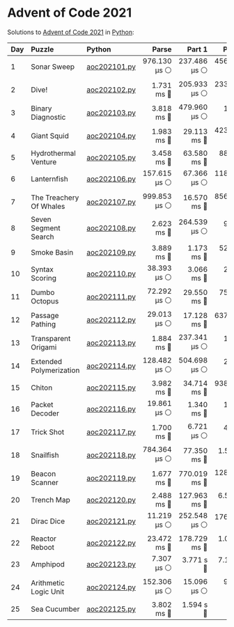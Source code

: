 # Advent of Code 2021

Solutions to [Advent of Code 2021](https://adventofcode.com/2021/) in [Python](https://www.python.org/):

| Day  | Puzzle                  | Python                                                  |        Parse |       Part 1 |       Part 2 |
| :--- | :---------------------- | :------------------------------------------------------ | -----------: | -----------: | -----------: |
| 1    | Sonar Sweep             | [aoc202101.py](01_sonar_sweep/aoc202101.py)             | 976.130 μs ⚪️ | 237.486 μs ⚪️ | 456.536 μs ⚪️ |
| 2    | Dive!                   | [aoc202102.py](02_dive/aoc202102.py)                    |   1.731 ms 🔵 | 205.933 μs ⚪️ | 233.480 μs ⚪️ |
| 3    | Binary Diagnostic       | [aoc202103.py](03_binary_diagnostic/aoc202103.py)       |   3.818 ms 🔵 | 479.960 μs ⚪️ |   1.937 ms 🔵 |
| 4    | Giant Squid             | [aoc202104.py](04_giant_squid/aoc202104.py)             |   1.983 ms 🔵 |  29.113 ms 🔵 | 423.758 μs ⚪️ |
| 5    | Hydrothermal Venture    | [aoc202105.py](05_hydrothermal_venture/aoc202105.py)    |   3.458 ms 🔵 |  63.580 ms 🔵 |  88.158 ms 🔵 |
| 6    | Lanternfish             | [aoc202106.py](06_lanternfish/aoc202106.py)             | 157.615 μs ⚪️ |  67.366 μs ⚪️ | 118.819 μs ⚪️ |
| 7    | The Treachery Of Whales | [aoc202107.py](07_the_treachery_of_whales/aoc202107.py) | 999.853 μs ⚪️ |  16.570 ms 🔵 | 856.528 μs ⚪️ |
| 8    | Seven Segment Search    | [aoc202108.py](08_seven_segment_search/aoc202108.py)    |   2.623 ms 🔵 | 264.539 μs ⚪️ |   9.712 ms 🔵 |
| 9    | Smoke Basin             | [aoc202109.py](09_smoke_basin/aoc202109.py)             |   3.889 ms 🔵 |   1.173 ms 🔵 |  52.398 ms 🔵 |
| 10   | Syntax Scoring          | [aoc202110.py](10_syntax_scoring/aoc202110.py)          |  38.393 μs ⚪️ |   3.066 ms 🔵 |   2.928 ms 🔵 |
| 11   | Dumbo Octopus           | [aoc202111.py](11_dumbo_octopus/aoc202111.py)           |  72.292 μs ⚪️ |  29.550 ms 🔵 |  75.901 ms 🔵 |
| 12   | Passage Pathing         | [aoc202112.py](12_passage_pathing/aoc202112.py)         |  29.013 μs ⚪️ |  17.128 ms 🔵 | 637.546 ms 🔵 |
| 13   | Transparent Origami     | [aoc202113.py](13_transparent_origami/aoc202113.py)     |   1.884 ms 🔵 | 237.341 μs ⚪️ |   1.052 ms 🔵 |
| 14   | Extended Polymerization | [aoc202114.py](14_extended_polymerization/aoc202114.py) | 128.482 μs ⚪️ | 504.698 μs ⚪️ |   2.177 ms 🔵 |
| 15   | Chiton                  | [aoc202115.py](15_chiton/aoc202115.py)                  |   3.982 ms 🔵 |  34.714 ms 🔵 | 938.043 ms 🔵 |
| 16   | Packet Decoder          | [aoc202116.py](16_packet_decoder/aoc202116.py)          |  19.861 μs ⚪️ |   1.340 ms 🔵 |   1.660 ms 🔵 |
| 17   | Trick Shot              | [aoc202117.py](17_trick_shot/aoc202117.py)              |   1.700 ms 🔵 |   6.721 μs ⚪️ |   4.096 ms 🔵 |
| 18   | Snailfish               | [aoc202118.py](18_snailfish/aoc202118.py)               | 784.364 μs ⚪️ |  77.350 ms 🔵 |    1.540 s 🔴 |
| 19   | Beacon Scanner          | [aoc202119.py](19_beacon_scanner/aoc202119.py)          |   1.677 ms 🔵 | 770.019 ms 🔵 | 128.229 μs ⚪️ |
| 20   | Trench Map              | [aoc202120.py](20_trench_map/aoc202120.py)              |   2.488 ms 🔵 | 127.963 ms 🔵 |    6.592 s 🔴 |
| 21   | Dirac Dice              | [aoc202121.py](21_dirac_dice/aoc202121.py)              |  11.219 μs ⚪️ | 252.548 μs ⚪️ | 176.003 ms 🔵 |
| 22   | Reactor Reboot          | [aoc202122.py](22_reactor_reboot/aoc202122.py)          |  23.472 ms 🔵 | 178.729 ms 🔵 |    1.078 s 🔴 |
| 23   | Amphipod                | [aoc202123.py](23_amphipod/aoc202123.py)                |   7.307 μs ⚪️ |    3.771 s 🔴 |    7.167 s 🔴 |
| 24   | Arithmetic Logic Unit   | [aoc202124.py](24_arithmetic_logic_unit/aoc202124.py)   | 152.306 μs ⚪️ |  15.096 μs ⚪️ |   9.812 μs ⚪️ |
| 25   | Sea Cucumber            | [aoc202125.py](25_sea_cucumber/aoc202125.py)            |   3.802 ms 🔵 |    1.594 s 🔴 |              |
